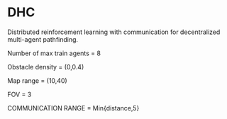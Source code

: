 # DHC

Distributed reinforcement learning with communication for decentralized multi-agent pathfinding.

Number of max train agents = 8

Obstacle density = (0,0.4)

Map range = (10,40)

FOV = 3

COMMUNICATION RANGE = Min{distance,5}


